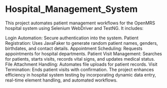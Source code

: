 # Hospital_Management_System
This project automates patient management workflows for the OpenMRS hospital system using Selenium WebDriver and TestNG. It includes:

Login Automation: Secure authentication into the system.
Patient Registration: Uses JavaFaker to generate random patient names, genders, birthdates, and contact details.
Appointment Scheduling: Requests appointments for hospital departments.
Patient Visit Management: Searches for patients, starts visits, records vital signs, and updates medical status.
File Attachment Handling: Automates file uploads for patient records.
Visit Termination: Ends patient visits with confirmation.
The project enhances efficiency in hospital system testing by incorporating dynamic data entry, real-time element handling, and automated workflows.
